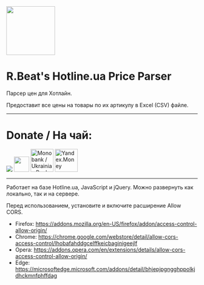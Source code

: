 <img src="https://raw.githubusercontent.com/rbeat/hotline.ua-parser/main/favicon.ico" height="128" />

# R.Beat's Hotline.ua Price Parser
Парсер цен для Хотлайн.

Предоставит все цены на товары по их артикулу в Excel (CSV) файле. 

-------
# Donate / На чай:
<a href="https://www.paypal.com/donate?hosted_button_id=TY8P8THDK9AJG"><img src="https://www.paypalobjects.com/en_US/i/btn/btn_donateCC_LG.gif" /></a>
<a href="https://www.paypal.com/donate?hosted_button_id=TY8P8THDK9AJG"><img src="https://github.com/andreostrovsky/donate-with-paypal/raw/master/blue.svg" height="40"/></a>
<a href="https://send.monobank.ua/5GTdpdCeWE"><img src="https://vp-production.com/static/3818b37817f3d5d5311f2a144e3879ca/f0719/mb4.jpg" height="60" alt="Monobank / Ukrainian Banks Donation" /></a>
<a href="https://yoomoney.ru/to/4100116306429482"><img src="https://logosklad.ru/UserFiles/image/yandex/yandex.dengi_horizontal_rgb-01.png" height="60" alt="Yandex.Money"/></a>

-------

Работает на базе Hotline.ua, JavaScript и jQuery. Можно развернуть как локально, так и на сервере.

Перед использованием, установите и включите расширение Allow CORS.
- Firefox: https://addons.mozilla.org/en-US/firefox/addon/access-control-allow-origin/
- Chrome: https://chrome.google.com/webstore/detail/allow-cors-access-control/lhobafahddgcelffkeicbaginigeejlf
- Opera: https://addons.opera.com/en/extensions/details/allow-cors-access-control-allow-origin/
- Edge: https://microsoftedge.microsoft.com/addons/detail/bhjepjpgngghppolkjdhckmnfphffdag
